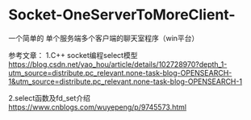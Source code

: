 # Socket-OneServerToMoreClient-
一个简单的 单个服务端多个客户端的聊天室程序（win平台）


参考文章：
1.C++ socket编程select模型 
https://blog.csdn.net/yao_hou/article/details/102728970?depth_1-utm_source=distribute.pc_relevant.none-task-blog-OPENSEARCH-1&utm_source=distribute.pc_relevant.none-task-blog-OPENSEARCH-1


2.select函数及fd_set介绍
https://www.cnblogs.com/wuyepeng/p/9745573.html
